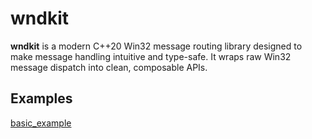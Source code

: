 # wndkit

**wndkit** is a modern C++20 Win32 message routing library designed to make message handling intuitive and type-safe. It wraps raw Win32 message dispatch into clean, composable APIs.

## Examples

[basic_example](examples/basic_example.cpp)
